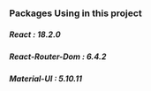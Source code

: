 ### Packages Using in this project

##### React : 18.2.0
##### React-Router-Dom : 6.4.2
##### Material-UI : 5.10.11
